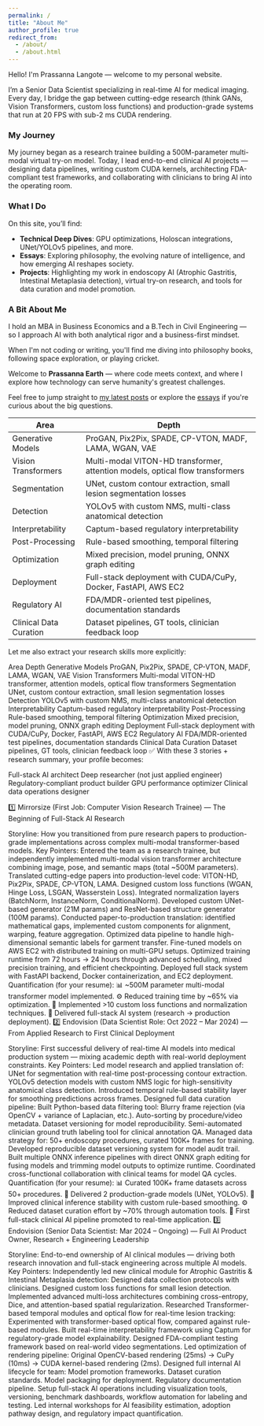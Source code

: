 ```yaml
---
permalink: /
title: "About Me"
author_profile: true
redirect_from: 
  - /about/
  - /about.html
---
```


  
Hello! I'm Prassanna Langote — welcome to my personal website.

I’m a Senior Data Scientist specializing in real-time AI for medical imaging. Every day, I bridge the gap between cutting-edge research (think GANs, Vision Transformers, custom loss functions) and production-grade systems that run at 20 FPS with sub-2 ms CUDA rendering.

### My Journey

My journey began as a research trainee building a 500M-parameter multi-modal virtual try-on model. Today, I lead end-to-end clinical AI projects — designing data pipelines, writing custom CUDA kernels, architecting FDA-compliant test frameworks, and collaborating with clinicians to bring AI into the operating room.

### What I Do

On this site, you’ll find:

- **Technical Deep Dives**: GPU optimizations, Holoscan integrations, UNet/YOLOv5 pipelines, and more.
- **Essays**: Exploring philosophy, the evolving nature of intelligence, and how emerging AI reshapes society.
- **Projects**: Highlighting my work in endoscopy AI (Atrophic Gastritis, Intestinal Metaplasia detection), virtual try-on research, and tools for data curation and model promotion.

### A Bit About Me

I hold an MBA in Business Economics and a B.Tech in Civil Engineering — so I approach AI with both analytical rigor and a business-first mindset.

When I'm not coding or writing, you'll find me diving into philosophy books, following space exploration, or playing cricket.

Welcome to **Prassanna Earth** — where code meets context, and where I explore how technology can serve humanity's greatest challenges.

Feel free to jump straight to [my latest posts](/blog/) or explore the [essays](/essays/) if you're curious about the big questions.

</div>

| Area                   | Depth                                                                                     |
|------------------------|-------------------------------------------------------------------------------------------|
| Generative Models      | ProGAN, Pix2Pix, SPADE, CP-VTON, MADF, LAMA, WGAN, VAE                                   |
| Vision Transformers    | Multi-modal VITON-HD transformer, attention models, optical flow transformers             |
| Segmentation           | UNet, custom contour extraction, small lesion segmentation losses                         |
| Detection              | YOLOv5 with custom NMS, multi-class anatomical detection                                  |
| Interpretability       | Captum-based regulatory interpretability                                                  |
| Post-Processing        | Rule-based smoothing, temporal filtering                                                  |
| Optimization           | Mixed precision, model pruning, ONNX graph editing                                        |
| Deployment             | Full-stack deployment with CUDA/CuPy, Docker, FastAPI, AWS EC2                           |
| Regulatory AI          | FDA/MDR-oriented test pipelines, documentation standards                                  |
| Clinical Data Curation | Dataset pipelines, GT tools, clinician feedback loop                                      |                     |


Let me also extract your research skills more explicitly:

Area	Depth
Generative Models	ProGAN, Pix2Pix, SPADE, CP-VTON, MADF, LAMA, WGAN, VAE
Vision Transformers	Multi-modal VITON-HD transformer, attention models, optical flow transformers
Segmentation	UNet, custom contour extraction, small lesion segmentation losses
Detection	YOLOv5 with custom NMS, multi-class anatomical detection
Interpretability	Captum-based regulatory interpretability
Post-Processing	Rule-based smoothing, temporal filtering
Optimization	Mixed precision, model pruning, ONNX graph editing
Deployment	Full-stack deployment with CUDA/CuPy, Docker, FastAPI, AWS EC2
Regulatory AI	FDA/MDR-oriented test pipelines, documentation standards
Clinical Data Curation	Dataset pipelines, GT tools, clinician feedback loop
✅ With these 3 stories + research summary, your profile becomes:

Full-stack AI architect
Deep researcher (not just applied engineer)
Regulatory-compliant product builder
GPU performance optimizer
Clinical data operations designer



1️⃣ Mirrorsize (First Job: Computer Vision Research Trainee) — The Beginning of Full-Stack AI Research

Storyline:
How you transitioned from pure research papers to production-grade implementations across complex multi-modal transformer-based models.
Key Pointers:
Entered the team as a research trainee, but independently implemented multi-modal vision transformer architecture combining image, pose, and semantic maps (total ~500M parameters).
Translated cutting-edge papers into production-level code:
VITON-HD, Pix2Pix, SPADE, CP-VTON, LAMA.
Designed custom loss functions (WGAN, Hinge Loss, LSGAN, Wasserstein Loss).
Integrated normalization layers (BatchNorm, InstanceNorm, ConditionalNorm).
Developed custom UNet-based generator (21M params) and ResNet-based structure generator (100M params).
Conducted paper-to-production translation: identified mathematical gaps, implemented custom components for alignment, warping, feature aggregation.
Optimized data pipeline to handle high-dimensional semantic labels for garment transfer.
Fine-tuned models on AWS EC2 with distributed training on multi-GPU setups.
Optimized training runtime from 72 hours → 24 hours through advanced scheduling, mixed precision training, and efficient checkpointing.
Deployed full stack system with FastAPI backend, Docker containerization, and EC2 deployment.
Quantification (for your resume):
📊 ~500M parameter multi-modal transformer model implemented.
⚙️ Reduced training time by ~65% via optimization.
🔬 Implemented >10 custom loss functions and normalization techniques.
🚀 Delivered full-stack AI system (research → production deployment).
2️⃣ Endovision (Data Scientist Role: Oct 2022 – Mar 2024) — From Applied Research to First Clinical Deployment

Storyline:
First successful delivery of real-time AI models into medical production system — mixing academic depth with real-world deployment constraints.
Key Pointers:
Led model research and applied translation of:
UNet for segmentation with real-time post-processing contour extraction.
YOLOv5 detection models with custom NMS logic for high-sensitivity anatomical class detection.
Introduced temporal rule-based stability layer for smoothing predictions across frames.
Designed full data curation pipeline:
Built Python-based data filtering tool:
Blurry frame rejection (via OpenCV + variance of Laplacian, etc.).
Auto-sorting by procedure/video metadata.
Dataset versioning for model reproducibility.
Semi-automated clinician ground truth labeling tool for clinical annotation QA.
Managed data strategy for:
50+ endoscopy procedures, curated 100K+ frames for training.
Developed reproducible dataset versioning system for model audit trail.
Built multiple ONNX inference pipelines with direct ONNX graph editing for fusing models and trimming model outputs to optimize runtime.
Coordinated cross-functional collaboration with clinical teams for model QA cycles.
Quantification (for your resume):
📊 Curated 100K+ frame datasets across 50+ procedures.
🧪 Delivered 2 production-grade models (UNet, YOLOv5).
🚀 Improved clinical inference stability with custom rule-based smoothing.
⚙️ Reduced dataset curation effort by ~70% through automation tools.
🔬 First full-stack clinical AI pipeline promoted to real-time application.
3️⃣ Endovision (Senior Data Scientist: Mar 2024 – Ongoing) — Full AI Product Owner, Research + Engineering Leadership

Storyline:
End-to-end ownership of AI clinical modules — driving both research innovation and full-stack engineering across multiple AI models.
Key Pointers:
Independently led new clinical module for Atrophic Gastritis & Intestinal Metaplasia detection:
Designed data collection protocols with clinicians.
Designed custom loss functions for small lesion detection.
Implemented advanced multi-loss architectures combining cross-entropy, Dice, and attention-based spatial regularization.
Researched Transformer-based temporal modules and optical flow for real-time lesion tracking:
Experimented with transformer-based optical flow, compared against rule-based modules.
Built real-time interpretability framework using Captum for regulatory-grade model explainability.
Designed FDA-compliant testing framework based on real-world video segmentations.
Led optimization of rendering pipeline:
Original OpenCV-based rendering (25ms) → CuPy (10ms) → CUDA kernel-based rendering (2ms).
Designed full internal AI lifecycle for team:
Model promotion frameworks.
Dataset curation standards.
Model packaging for deployment.
Regulatory documentation pipeline.
Setup full-stack AI operations including visualization tools, versioning, benchmark dashboards, workflow automation for labeling and testing.
Led internal workshops for AI feasibility estimation, adoption pathway design, and regulatory impact quantification.
